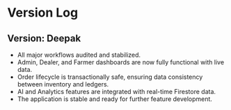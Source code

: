 # Version Log

## Version: Deepak

- All major workflows audited and stabilized.
- Admin, Dealer, and Farmer dashboards are now fully functional with live data.
- Order lifecycle is transactionally safe, ensuring data consistency between inventory and ledgers.
- AI and Analytics features are integrated with real-time Firestore data.
- The application is stable and ready for further feature development.
